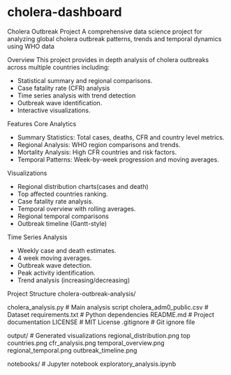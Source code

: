 # cholera-dashboard
Cholera Outbreak  Project
A comprehensive data science project for analyzing global cholera outbreak patterns, trends and temporal dynamics using WHO data


Overview
This project provides in depth analysis of cholera outbreaks across multiple countries including:
- Statistical summary and regional comparisons.
- Case fatality rate (CFR) analysis
- Time series analysis with trend detection
- Outbreak wave identification.
- Interactive visualizations.


Features
Core Analytics
- Summary Statistics: Total cases, deaths, CFR and country level metrics.
- Regional Analysis: WHO region comparisons and trends.
- Mortality Analysis: High CFR countries and risk factors.
- Temporal Patterns: Week-by-week progression and moving averages.

Visualizations
- Regional distribution charts(cases and death)
- Top affected countries ranking.
- Case fatality rate analysis.
- Temporal overview with rolling averages.
- Regional temporal comparisons
- Outbreak timeline (Gantt-style)


Time Series Analysis
- Weekly case and death estimates.
- 4 week moving averages.
- Outbreak wave detection.
- Peak activity identification.
- Trend analysis (increasing/decreasing)


Project Structure
cholera-outbreak-analysis/

cholera_analysis.py          # Main analysis script
cholera_adm0_public.csv      # Dataset
requirements.txt             # Python dependencies
README.md                    # Project documentation
LICENSE                      # MIT License
.gitignore                   # Git ignore file


output/                      # Generated visualizations
regional_distribution.png
top countries.png
cfr_analysis.png
temporal_overview.png
regional_temporal.png
outbreak_timeline.png

notebooks/                  # Jupyter notebook
exploratory_analysis.ipynb


